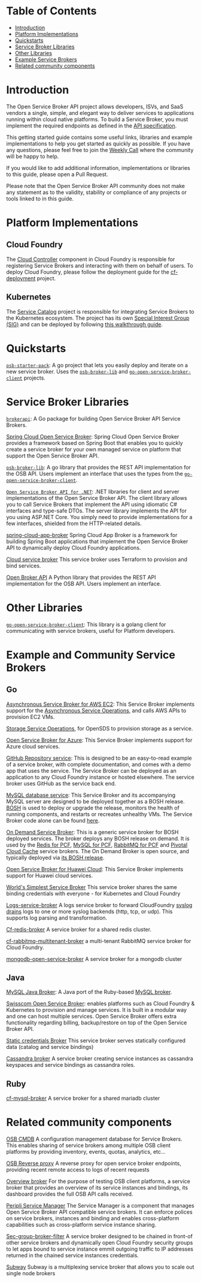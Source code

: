 # Table of Contents

- [Introduction](#introduction)
- [Platform Implementations](#platform-implementations)
- [Quickstarts](#quickstarts)
- [Service Broker Libraries](#service-broker-libraries)
- [Other Libraries](#other-libraries)
- [Example Service Brokers](#example-and-community-service-brokers)
- [Related community components](#related-community-components)

# Introduction

The Open Service Broker API project allows developers, ISVs, and SaaS vendors a
single, simple, and elegant way to deliver services to applications running
within cloud native platforms. To build a Service Broker, you must implement the
required endpoints as defined in the [API specification](spec.md).

This getting started guide contains some useful links, libraries and example
implementations to help you get started as quickly as possible. If you have
any questions, please feel free to join the
[Weekly Call](https://github.com/openservicebrokerapi/servicebroker/wiki/Weekly-Call)
where the community will be happy to help.

If you would like to add additional information, implementations or libraries to
this guide, please open a Pull Request.

Please note that the Open Service Broker API community does not make any
statement as to the validity, stability or compliance of any projects or tools
linked to in this guide.

# Platform Implementations

## Cloud Foundry

The [Cloud Controller](https://github.com/cloudfoundry/cloud_controller_ng)
component in Cloud Foundry is responsible for registering Service Brokers and
interacting with them on behalf of users. To deploy Cloud Foundry, please follow
the deployment guide for the
[cf-deployment](https://github.com/cloudfoundry/cf-deployment) project.

## Kubernetes

The [Service Catalog](https://github.com/kubernetes-incubator/service-catalog)
project is responsible for integrating Service Brokers to the Kubernetes
ecosystem. The project has its own
[Special Interest Group (SIG)](https://github.com/kubernetes/community/tree/master/sig-service-catalog)
and can be deployed by following
[this walkthrough guide](https://github.com/kubernetes-incubator/service-catalog/blob/master/docs/walkthrough.md).

# Quickstarts

[`osb-starter-pack`](https://github.com/pmorie/osb-starter-pack):
A go project that lets you easily deploy and iterate on a new service broker.
Uses the [`osb-broker-lib`](https://github.com/pmorie/osb-broker-lib) and
[`go-open-service-broker-client`](https://github.com/pmorie/go-open-service-broker-client)
projects.

# Service Broker Libraries

[`brokerapi`](https://github.com/pivotal-cf/brokerapi):
A Go package for building Open Service Broker API Service Brokers.

[Spring Cloud Open Service Broker](https://spring.io/projects/spring-cloud-open-service-broker):
Spring Cloud Open Service Broker provides a framework based on Spring Boot that
enables you to quickly create a service broker for your own managed service on
platform that support the Open Service Broker API.

[`osb-broker-lib`](https://github.com/pmorie/osb-broker-lib):
A go library that provides the REST API implementation for the OSB API. Users
implement an interface that uses the types from the
[`go-open-service-broker-client`](https://github.com/pmorie/go-open-service-broker-client).

[`Open Service Broker API for .NET`](https://github.com/AXOOM/OpenServiceBroker):
.NET libraries for client and server implementations of the Open Service Broker API. The client library allows you to call Service Brokers that implement the API using idiomatic C# interfaces and type-safe DTOs. The server library implements the API for you using ASP.NET Core. You simply need to provide implementations for a few interfaces, shielded from the HTTP-related details.

[spring-cloud-app-broker](https://github.com/spring-cloud/spring-cloud-app-broker)
Spring Cloud App Broker is a framework for building Spring Boot applications that implement the Open Service Broker API to dynamically deploy Cloud Foundry applications.

[Cloud service broker](https://github.com/pivotal/cloud-service-broker/)
This service broker uses Terraform to provision and bind services.

[Open Broker API](https://pypi.org/project/openbrokerapi/)
A Python library that provides the REST API implementation for the OSB API. Users
implement an interface.

# Other Libraries

[`go-open-service-broker-client`](https://github.com/pmorie/go-open-service-broker-client):
This library is a golang client for communicating with service brokers,
useful for Platform developers.

# Example and Community Service Brokers

## Go

[Asynchronous Service Broker for AWS EC2](https://github.com/cloudfoundry-samples/go_service_broker):
This Service Broker implements support for the
[Asynchronous Service Operations](https://docs.cloudfoundry.org/services/api.html#asynchronous-operations),
and calls AWS APIs to provision EC2 VMs.

[Storage Service Operations](https://github.com/opensds/nbp/tree/master/service-broker),
for OpenSDS to provision storage as a service.

[Open Service Broker for Azure](https://github.com/Azure/open-service-broker-azure):
This Service Broker implements support for Azure cloud services.

[GitHub Repository service](https://github.com/cloudfoundry-samples/github-service-broker-ruby):
This is designed to be an easy-to-read example of a service broker, with
complete documentation, and comes with a demo app that uses the service.
The Service Broker can be deployed as an application to any Cloud Foundry instance
or hosted elsewhere. The service broker uses GitHub as the service back end.

[MySQL database service](https://github.com/cloudfoundry/cf-mysql-release):
This Service Broker and its accompanying MySQL server are designed to be deployed
together as a BOSH release. [BOSH](https://github.com/cloudfoundry/bosh) is
used to deploy or upgrade the release, monitors the health of running
components, and restarts or recreates unhealthy VMs. The Service Broker code alone
can be found [here](https://github.com/cloudfoundry/cf-mysql-broker).

[On Demand Service Broker](https://github.com/pivotal-cf/on-demand-service-broker):
This is a generic service broker for BOSH deployed services. The broker
deploys any BOSH release on demand. It is used by the
[Redis for PCF](https://www.cloudfoundry.org/the-foundry/redis-for-pcf/), 
[MySQL for PCF](https://pivotal.io/platform/services-marketplace/data-management/mysql), 
[RabbitMQ for PCF](https://www.cloudfoundry.org/the-foundry/rabbitmq-for-pcf/)
and 
[Pivotal Cloud Cache](https://pivotal.io/platform/services-marketplace/data-management/pivotal-cloud-cache) 
service brokers. The On Demand Broker is open source, and typically deployed via
[its BOSH release](https://github.com/pivotal-cf/on-demand-service-broker-release).

[Open Service Broker for Huawei Cloud](https://github.com/huaweicloud/huaweicloud-service-broker):
This Service Broker implements support for Huawei cloud services.

[World's Simplest Service Broker](https://github.com/cloudfoundry-community/worlds-simplest-service-broker) 
This service broker shares the same binding credentials with everyone - for Kubernetes and Cloud Foundry 

[Logs-service-broker](https://github.com/orange-cloudfoundry/logs-service-broker)
A logs service broker to forward CloudFoundry [syslog drains](https://github.com/openservicebrokerapi/servicebroker/blob/master/spec.md#log-drain) logs 
to one or more syslog backends (http, tcp, or udp). This supports log parsing and transformation. 

[Cf-redis-broker](https://github.com/pivotal-cf/cf-redis-broker/)
A service broker for a shared redis cluster.

[cf-rabbitmq-multitenant-broker](https://github.com/pivotal-cf/cf-rabbitmq-multitenant-broker-release/)
a multi-tenant RabbitMQ service broker for Cloud Foundry.

[mongodb-open-service-broker](https://github.com/orange-cloudfoundry/mongodb-boshrelease/tree/master/src/mongodb-open-service-broker)
A service broker for a mongodb cluster

## Java

[MySQL Java Broker](https://github.com/cloudfoundry-community/cf-mysql-java-broker):
A Java port of the Ruby-based
[MySQL broker](https://github.com/cloudfoundry/cf-mysql-broker).

[Swisscom Open Service Broker](https://github.com/swisscom/open-service-broker):
enables platforms such as Cloud Foundry & Kubernetes to provision and manage
services. It is built in a modular way and one can host multiple services.
Open Service Broker offers extra functionality regarding billing,
backup/restore on top of the Open Service Broker API.

[Static credentials Broker](https://github.com/orange-cloudfoundry/static-creds-broker/) 
This service broker serves statically configured data (catalog and service bindings)

[Cassandra broker](https://github.com/orange-cloudfoundry/cassandra-boshrelease/tree/master/src/cassandra-open-service-broker)
A service broker creating service instances as cassandra keyspaces and service bindings as cassandra roles.

## Ruby

[cf-mysql-broker](https://github.com/cloudfoundry-attic/cf-mysql-broker)
A service broker for a shared mariadb cluster

# Related community components

[OSB CMDB](https://github.com/orange-cloudfoundry/osb-cmdb)
A configuration management database for Service Brokers.  
This enables sharing of service brokers among multiple OSB client platforms by providing inventory, events, quotas, analytics, etc...

[OSB Reverse proxy](https://github.com/orange-cloudfoundry/osb-reverse-proxy)
A reverse proxy for open service broker endpoints, providing recent remote access to logs of recent requests 

[Overview broker](https://github.com/cloudfoundry/overview-broker)
For the purpose of testing OSB client platforms, a service broker that provides an overview of its 
service instances and bindings, its dashboard provides the full OSB API calls received.  

[Peripli Service Manager](https://peripli.github.io/)
The Service Manager is a component that manages Open Service Broker API compatible service brokers. 
It can enforce polices on service brokers, instances and binding and enables cross-platform capabilities such as cross-platform service instance sharing.

[Sec-group-broker-filter](https://github.com/orange-cloudfoundry/sec-group-broker-filter)
A service broker designed to be chained in front-of other service brokers and dynamically open Cloud Foundry security groups 
to let apps bound to service instance emmit outgoing traffic to IP addresses returned in the chained service instances credentials.

[Subway](https://github.com/cloudfoundry-community/cf-subway)
Subway is a multiplexing service broker that allows you to scale out single node brokers 
